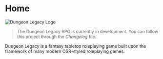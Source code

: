 # Home

![Dungeon Legacy Logo](manuscript/_assets/DLRPG.Logo.FC.3700x800@72dpi.png)

>The Dungeon Legacy RPG is currently in development. You can follow this project through the *Changelog* file.

Dungeon Legacy is a fantasy tabletop roleplaying game built upon the framework of many modern OSR-styled roleplaying games.